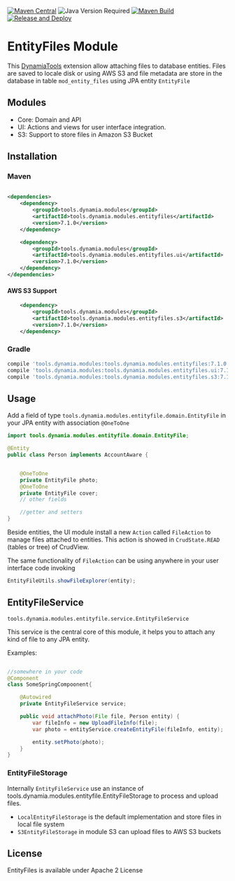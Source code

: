 [![Maven Central](https://img.shields.io/maven-central/v/tools.dynamia.modules/tools.dynamia.modules.entityfiles)](https://search.maven.org/search?q=tools.dynamia.modules.entityfiles)
![Java Version Required](https://img.shields.io/badge/java-17-blue)
[![Maven Build](https://github.com/dynamiatools/module-entityfiles/actions/workflows/maven.yml/badge.svg)](https://github.com/dynamiatools/module-entityfiles/actions/workflows/maven.yml)
[![Release and Deploy](https://github.com/dynamiatools/module-entityfiles/actions/workflows/release.yml/badge.svg)](https://github.com/dynamiatools/module-entityfiles/actions/workflows/release.yml)

# EntityFiles Module

This [DynamiaTools](https://dynamia.tools) extension allow attaching files to database entities. Files are saved to locale disk or using AWS S3 and file
metadata are store in the database in table `mod_entity_files` using JPA entity `EntityFile`

## Modules

- Core: Domain and API
- UI: Actions and views for user interface integration.
- S3: Support to store files in Amazon S3 Bucket

## Installation

### Maven

```xml

<dependencies>
    <dependency>
        <groupId>tools.dynamia.modules</groupId>
        <artifactId>tools.dynamia.modules.entityfiles</artifactId>
        <version>7.1.0</version>
    </dependency>

    <dependency>
        <groupId>tools.dynamia.modules</groupId>
        <artifactId>tools.dynamia.modules.entityfiles.ui</artifactId>
        <version>7.1.0</version>
    </dependency>
</dependencies>
```

#### AWS S3 Support
```xml
    <dependency>
        <groupId>tools.dynamia.modules</groupId>
        <artifactId>tools.dynamia.modules.entityfiles.s3</artifactId>
        <version>7.1.0</version>
    </dependency>
```

### Gradle

```groovy
compile 'tools.dynamia.modules:tools.dynamia.modules.entityfiles:7.1.0'
compile 'tools.dynamia.modules:tools.dynamia.modules.entityfiles.ui:7.1.0'
compile 'tools.dynamia.modules:tools.dynamia.modules.entityfiles.s3:7.1.0'
```

## Usage

Add a field of type `tools.dynamia.modules.entityfile.domain.EntityFile` in your JPA entity with association `@OneToOne`

```Java
import tools.dynamia.modules.entityfile.domain.EntityFile;

@Entity
public class Person implements AccountAware {


    @OneToOne
    private EntityFile photo;
    @OneToOne
    private EntityFile cover;
    // other fields

    //getter and setters    
}

```

Beside entities, the UI module install a new `Action` called `FileAction` to manage files attached to entities. This
action is showed in `CrudState.READ` (tables or tree) of CrudView.

The same functionality of `FileAction` can be using anywhere in your user interface code invoking

```Java
EntityFileUtils.showFileExplorer(entity);
```

## EntityFileService

`tools.dynamia.modules.entityfile.service.EntityFileService`

This service is the central core of this module, it helps you to attach any kind of file to any JPA entity.

Examples:

```Java

//somewhere in your code
@Component
class SomeSpringCompoonent{

    @Autowired
    private EntityFileService service;

    public void attachPhoto(File file, Person entity) {
        var fileInfo = new UploadFileInfo(file);
        var photo = entityService.createEntityFile(fileInfo, entity);

        entity.setPhoto(photo);
    }
}
```

### EntityFileStorage

Internally `EntityFileService` use an instance of tools.dynamia.modules.entityfile.EntityFileStorage to process and upload
files.

- `LocalEntityFileStorage` is the default implementation and store files in local file system
- `S3EntityFileStorage` in module S3 can upload files to AWS S3 buckets

## License

EntityFiles is available under Apache 2 License
